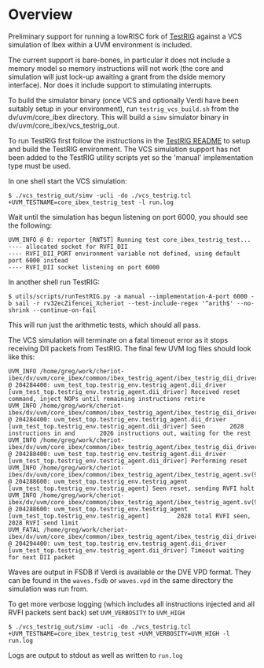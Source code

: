 # Overview

Preliminary support for running a lowRISC fork of
[TestRIG](https://github.com/lowRISC/TestRIG/tree/cheriot) against a VCS
simulation of Ibex within a UVM environment is included.

The current support is bare-bones, in particular it does not include a memory
model so memory instructions will not work (the core and simulation will just
lock-up awaiting a grant from the dside memory interface). Nor does it include
support to stimulating interrupts.

To build the simulator binary (once VCS and optionally Verdi have been suitably
setup in your environment), run `testrig_vcs_build.sh` from the
dv/uvm/core_ibex directory. This will build a `simv` simulator binary in
dv/uvm/core_ibex/vcs_testrig_out.

To run TestRIG first follow the instructions in the [TestRIG
README](https://github.com/lowRISC/TestRIG/blob/cheriot/README.md) to setup and
build the TestRIG environment. The VCS simulation support has not been added to
the TestRIG utility scripts yet so the 'manual' implementation type must be
used.

In one shell start the VCS simulation:

```shell
$ ./vcs_testrig_out/simv -ucli -do ./vcs_testrig.tcl +UVM_TESTNAME=core_ibex_testrig_test -l run.log
```

Wait until the simulation has begun listening on port 6000, you should see the
following:

```
UVM_INFO @ 0: reporter [RNTST] Running test core_ibex_testrig_test...
---- allocated socket for RVFI_DII
---- RVFI_DII_PORT environment variable not defined, using default port 6000 instead
---- RVFI_DII socket listening on port 6000
```

In another shell run TestRIG:

```shell
$ utils/scripts/runTestRIG.py -a manual --implementation-A-port 6000 -b sail -r rv32ecZifencei_Xcheriot --test-include-regex '^arith$' --no-shrink --continue-on-fail
```

This will run just the arithmetic tests, which should all pass.

The VCS simulation will terminate on a fatal timeout error as it stops receiving
DII packets from TestRIG. The final few UVM log files should look like this:

```
UVM_INFO /home/greg/work/cheriot-ibex/dv/uvm/core_ibex/common/ibex_testrig_agent/ibex_testrig_dii_driver.sv(84) @ 204284400: uvm_test_top.testrig_env.testrig_agent.dii_driver [uvm_test_top.testrig_env.testrig_agent.dii_driver] Received reset command, inject NOPs until remaining instructions retire
UVM_INFO /home/greg/work/cheriot-ibex/dv/uvm/core_ibex/common/ibex_testrig_agent/ibex_testrig_dii_driver.sv(92) @ 204284400: uvm_test_top.testrig_env.testrig_agent.dii_driver [uvm_test_top.testrig_env.testrig_agent.dii_driver] Seen       2028 instructions in and       2026 instructions out, waiting for the rest
UVM_INFO /home/greg/work/cheriot-ibex/dv/uvm/core_ibex/common/ibex_testrig_agent/ibex_testrig_dii_driver.sv(104) @ 204288400: uvm_test_top.testrig_env.testrig_agent.dii_driver [uvm_test_top.testrig_env.testrig_agent.dii_driver] Performing reset
UVM_INFO /home/greg/work/cheriot-ibex/dv/uvm/core_ibex/common/ibex_testrig_agent/ibex_testrig_agent.sv(90) @ 204288600: uvm_test_top.testrig_env.testrig_agent [uvm_test_top.testrig_env.testrig_agent] Seen reset, sending RVFI halt
UVM_INFO /home/greg/work/cheriot-ibex/dv/uvm/core_ibex/common/ibex_testrig_agent/ibex_testrig_agent.sv(91) @ 204288600: uvm_test_top.testrig_env.testrig_agent [uvm_test_top.testrig_env.testrig_agent]        2028 total RVFI seen,        2028 RVFI send limit
UVM_FATAL /home/greg/work/cheriot-ibex/dv/uvm/core_ibex/common/ibex_testrig_agent/ibex_testrig_dii_driver.sv(72) @ 204294400: uvm_test_top.testrig_env.testrig_agent.dii_driver [uvm_test_top.testrig_env.testrig_agent.dii_driver] Timeout waiting for next DII packet
```

Waves are output in FSDB if Verdi is available or the DVE VPD format. They can
be found in the `waves.fsdb` or `waves.vpd` in the same directory the simulation
was run from.

To get more verbose logging (which includes all instructions injected and all
RVFI packets sent back) set `UVM_VERBOSITY` to `UVM_HIGH`

```shell
$ ./vcs_testrig_out/simv -ucli -do ./vcs_testrig.tcl +UVM_TESTNAME=core_ibex_testrig_test +UVM_VERBOSITY=UVM_HIGH -l run.log
```

Logs are output to stdout as well as written to `run.log`
